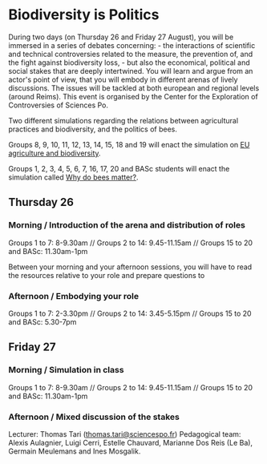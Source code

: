 # Biodiversity is Politics

During two days (on Thursday 26 and Friday 27 August), you will be immersed in a series of debates concerning: - the interactions of scientific and technical controversies related to the measure, the prevention of, and the fight against biodiversity loss, - but also the economical, political and social stakes that are deeply intertwined. You will learn and argue from an actor's point of view, that you will embody in different arenas of lively discussions. The issues will be tackled at both european and regional levels (around Reims). This event is organised by the Center for the Exploration of Controversies of Sciences Po.

Two different simulations regarding the relations between agricultural practices and biodiversity, and the politics of bees.

Groups 8, 9, 10, 11, 12, 13, 14, 15, 18 and 19 will enact the simulation on [EU agriculture and biodiversity](agriculture.md).

Groups 1, 2, 3, 4, 5, 6, 7, 16, 17, 20 and BASc students will enact the simulation called [Why do bees matter?](bees.md).

## Thursday 26
### Morning / Introduction of the arena and distribution of roles
Groups 1 to 7: 8-9.30am // Groups 2 to 14: 9.45-11.15am // Groups 15 to 20 and BASc: 11.30am-1pm

Between your morning and your afternoon sessions, you will have to read the resources relative to your role and prepare questions to 

### Afternoon / Embodying your role
Groups 1 to 7: 2-3.30pm // Groups 2 to 14: 3.45-5.15pm // Groups 15 to 20 and BASc: 5.30-7pm

## Friday 27
### Morning / Simulation in class
Groups 1 to 7: 8-9.30am // Groups 2 to 14: 9.45-11.15am // Groups 15 to 20 and BASc: 11.30am-1pm

### Afternoon / Mixed discussion of the stakes

Lecturer: Thomas Tari (thomas.tari@sciencespo.fr)
Pedagogical team: Alexis Aulagnier, Luigi Cerri, Estelle Chauvard, Marianne Dos Reis (Le Ba), Germain Meulemans and Ines Mosgalik.
